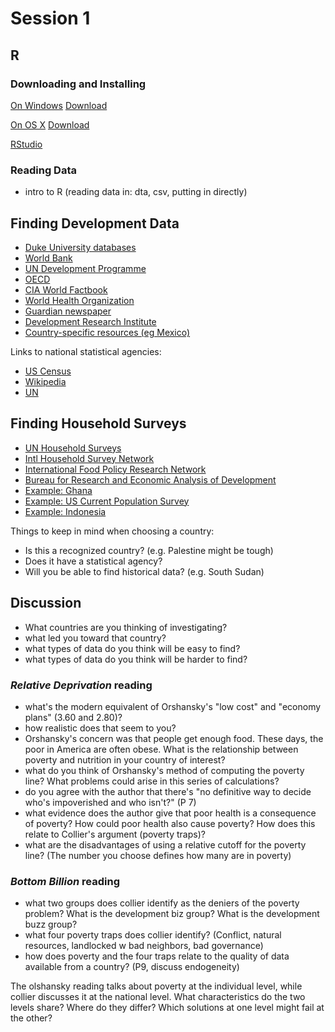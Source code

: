 # Session 1

## R

### Downloading and Installing
[On Windows](http://cran.r-project.org/doc/manuals/r-release/R-admin.html#Installing-R-under-Windows)
[Download](http://cran.r-project.org/bin/windows/)

[On OS X](http://cran.r-project.org/doc/manuals/r-release/R-admin.html#Installing-R-under-OS-X)
[Download](http://cran.r-project.org/bin/macosx/)

[RStudio](http://www.rstudio.com/products/rstudio/download/)

### Reading Data
- intro to R (reading data in: dta, csv, putting in directly)

## Finding Development Data

- [Duke University databases](http://databases.library.duke.edu/data)
- [World Bank](http://data.worldbank.org/)
- [UN Development Programme](http://hdr.undp.org/en/data)
- [OECD](http://www.oecd.org/development/data.htm)
- [CIA World Factbook](https://www.cia.gov/library/publications/the-world-factbook/)
- [World Health Organization](http://www.who.int/research/en/)
- [Guardian newspaper](http://www.theguardian.com/global-development/development-data)
- [Development Research Institute](http://www.nyudri.org/resources/development-data/)
- [Country-specific resources (eg Mexico)](http://www.inegi.org.mx/)

Links to national statistical agencies:
- [US Census](https://www.census.gov/aboutus/stat_int.html)
- [Wikipedia](http://en.wikipedia.org/wiki/List_of_national_and_international_statistical_services)
- [UN](http://www.unece.org/stats/links.html)


## Finding Household Surveys

- [UN Household Surveys](http://unstats.un.org/unsd/hhsurveys/)
- [Intl Household Survey Network](http://www.ihsn.org/home/)
- [International Food Policy Research Network](http://www.ifpri.org/datasets)
- [Bureau for Research and Economic Analysis of Development](http://ipl.econ.duke.edu/dthomas/dev_data/)
- [Example: Ghana](http://www.econ.yale.edu/~cru2/ghanadata.html)
- [Example: US Current Population Survey](http://www.bls.gov/cps/)
- [Example: Indonesia](http://www.rand.org/labor/FLS/IFLS/hh.html)

Things to keep in mind when choosing a country:

- Is this a recognized country? (e.g. Palestine might be tough)
- Does it have a statistical agency?
- Will you be able to find historical data? (e.g. South Sudan) 

## Discussion

- What countries are you thinking of investigating?
- what led you toward that country?
- what types of data do you think will be easy to find?
- what types of data do you think will be harder to find? 

### *Relative Deprivation* reading

- what's the modern equivalent of Orshansky's "low cost" and "economy plans" (3.60 and 2.80)?
- how realistic does that seem to you?
- Orshansky's concern was that people get enough food. These days, the poor in America are often obese. What is the relationship between poverty and nutrition in your country of interest? 
- what do you think of Orshansky's method of computing the poverty line? What problems could arise in this series of calculations?
- do you agree with the author that there's "no definitive way to decide who's impoverished and who isn't?" (P 7)
- what evidence does the author give that poor health is a consequence of poverty? How could poor health also cause poverty? How does this relate to Collier's argument (poverty traps)?
- what are the disadvantages of using a relative cutoff for the poverty line? (The number you choose defines how many are in poverty)

### *Bottom Billion* reading

- what two groups does collier identify as the deniers of the poverty problem? What is the development biz group? What is the development buzz group? 
- what four poverty traps does collier identify? (Conflict, natural resources, landlocked w bad neighbors, bad governance)
- how does poverty and the four traps relate to the quality of data available from a country? (P9, discuss endogeneity)

The olshansky reading talks about poverty at the individual level, while collier discusses it at the national level. What characteristics do the two levels share? Where do they differ? Which solutions at one level might fail at the other? 